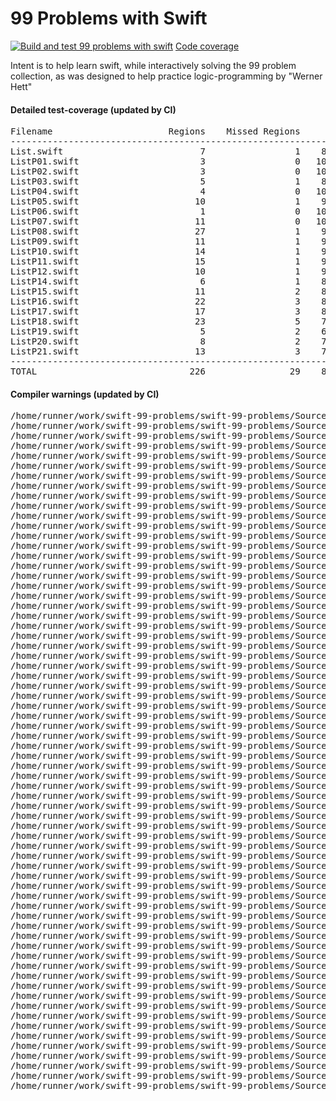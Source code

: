 # 99 Problems with Swift
[![Build and test 99 problems with swift ](https://github.com/ganesh47/swift-99-problems/actions/workflows/build-test.yml/badge.svg)](https://github.com/ganesh47/swift-99-problems/actions/workflows/build-test.yml)
[Code coverage](https://htmlpreview.github.io/?https://raw.githubusercontent.com/ganesh47/swift-99-problems/main/code-coverage-report.html)

Intent is to help learn swift, while interactively solving the 99 problem collection, as was designed to help practice logic-programming by "Werner Hett"

####  Detailed test-coverage (updated by CI)
<pre>
Filename                      Regions    Missed Regions     Cover   Functions  Missed Functions  Executed       Lines      Missed Lines     Cover    Branches   Missed Branches     Cover
-----------------------------------------------------------------------------------------------------------------------------------------------------------------------------------------------------------------------------------
List.swift                          7                 1    85.71%           5                 1    80.00%          17                 3    82.35%           0                 0         -
ListP01.swift                       3                 0   100.00%           1                 0   100.00%           3                 0   100.00%           0                 0         -
ListP02.swift                       3                 0   100.00%           1                 0   100.00%           3                 0   100.00%           0                 0         -
ListP03.swift                       5                 1    80.00%           3                 1    66.67%           6                 1    83.33%           0                 0         -
ListP04.swift                       4                 0   100.00%           2                 0   100.00%           7                 0   100.00%           0                 0         -
ListP05.swift                      10                 1    90.00%           2                 0   100.00%          16                 2    87.50%           0                 0         -
ListP06.swift                       1                 0   100.00%           1                 0   100.00%           3                 0   100.00%           0                 0         -
ListP07.swift                      11                 0   100.00%           3                 0   100.00%          21                 0   100.00%           0                 0         -
ListP08.swift                      27                 1    96.30%           6                 0   100.00%          43                 1    97.67%           0                 0         -
ListP09.swift                      11                 1    90.91%           1                 0   100.00%          19                 1    94.74%           0                 0         -
ListP10.swift                      14                 1    92.86%           4                 0   100.00%          28                 1    96.43%           0                 0         -
ListP11.swift                      15                 1    93.33%           5                 0   100.00%          32                 1    96.88%           0                 0         -
ListP12.swift                      10                 1    90.00%           1                 0   100.00%          20                 1    95.00%           0                 0         -
ListP14.swift                       6                 1    83.33%           1                 0   100.00%          11                 1    90.91%           0                 0         -
ListP15.swift                      11                 2    81.82%           4                 1    75.00%          20                 2    90.00%           0                 0         -
ListP16.swift                      22                 3    86.36%           4                 1    75.00%          25                 3    88.00%           0                 0         -
ListP17.swift                      17                 3    82.35%           5                 2    60.00%          23                 3    86.96%           0                 0         -
ListP18.swift                      23                 5    78.26%          10                 4    60.00%          32                 5    84.38%           0                 0         -
ListP19.swift                       5                 2    60.00%           5                 2    60.00%           9                 2    77.78%           0                 0         -
ListP20.swift                       8                 2    75.00%           5                 2    60.00%          13                 2    84.62%           0                 0         -
ListP21.swift                      13                 3    76.92%           5                 2    60.00%          16                 4    75.00%           0                 0         -
-----------------------------------------------------------------------------------------------------------------------------------------------------------------------------------------------------------------------------------
TOTAL                             226                29    87.17%          74                16    78.38%         367                33    91.01%           0                 0         -
</pre>

#### Compiler warnings (updated by CI)
<pre>
/home/runner/work/swift-99-problems/swift-99-problems/Sources/List/ListP09.swift:10:29: warning: same-type requirement makes generic parameter 'U' non-generic; this is an error in Swift 6
/home/runner/work/swift-99-problems/swift-99-problems/Sources/List/ListP10.swift:29:13: warning: same-type requirement makes generic parameter 'U' non-generic; this is an error in Swift 6
/home/runner/work/swift-99-problems/swift-99-problems/Sources/List/ListP11.swift:33:16: warning: same-type requirement makes generic parameter 'U' non-generic; this is an error in Swift 6
/home/runner/work/swift-99-problems/swift-99-problems/Sources/List/ListP07.swift:12:14: warning: result of call to 'append' is unused
/home/runner/work/swift-99-problems/swift-99-problems/Sources/List/ListP07.swift:15:18: warning: result of call to 'append' is unused
/home/runner/work/swift-99-problems/swift-99-problems/Sources/List/ListP07.swift:28:22: warning: result of call to 'append' is unused
/home/runner/work/swift-99-problems/swift-99-problems/Sources/List/ListP09.swift:10:29: warning: same-type requirement makes generic parameter 'U' non-generic; this is an error in Swift 6
/home/runner/work/swift-99-problems/swift-99-problems/Sources/List/ListP10.swift:29:13: warning: same-type requirement makes generic parameter 'U' non-generic; this is an error in Swift 6
/home/runner/work/swift-99-problems/swift-99-problems/Sources/List/ListP07.swift:12:14: warning: result of call to 'append' is unused
/home/runner/work/swift-99-problems/swift-99-problems/Sources/List/ListP07.swift:15:18: warning: result of call to 'append' is unused
/home/runner/work/swift-99-problems/swift-99-problems/Sources/List/ListP07.swift:28:22: warning: result of call to 'append' is unused
/home/runner/work/swift-99-problems/swift-99-problems/Sources/List/ListP09.swift:10:29: warning: same-type requirement makes generic parameter 'U' non-generic; this is an error in Swift 6
/home/runner/work/swift-99-problems/swift-99-problems/Sources/List/ListP10.swift:29:13: warning: same-type requirement makes generic parameter 'U' non-generic; this is an error in Swift 6
/home/runner/work/swift-99-problems/swift-99-problems/Sources/List/ListP07.swift:12:14: warning: result of call to 'append' is unused
/home/runner/work/swift-99-problems/swift-99-problems/Sources/List/ListP07.swift:15:18: warning: result of call to 'append' is unused
/home/runner/work/swift-99-problems/swift-99-problems/Sources/List/ListP07.swift:28:22: warning: result of call to 'append' is unused
/home/runner/work/swift-99-problems/swift-99-problems/Sources/List/ListP09.swift:10:29: warning: same-type requirement makes generic parameter 'U' non-generic; this is an error in Swift 6
/home/runner/work/swift-99-problems/swift-99-problems/Sources/List/ListP10.swift:29:13: warning: same-type requirement makes generic parameter 'U' non-generic; this is an error in Swift 6
/home/runner/work/swift-99-problems/swift-99-problems/Sources/List/ListP07.swift:12:14: warning: result of call to 'append' is unused
/home/runner/work/swift-99-problems/swift-99-problems/Sources/List/ListP07.swift:15:18: warning: result of call to 'append' is unused
/home/runner/work/swift-99-problems/swift-99-problems/Sources/List/ListP07.swift:28:22: warning: result of call to 'append' is unused
/home/runner/work/swift-99-problems/swift-99-problems/Sources/List/ListP09.swift:10:29: warning: same-type requirement makes generic parameter 'U' non-generic; this is an error in Swift 6
/home/runner/work/swift-99-problems/swift-99-problems/Sources/List/ListP10.swift:29:13: warning: same-type requirement makes generic parameter 'U' non-generic; this is an error in Swift 6
/home/runner/work/swift-99-problems/swift-99-problems/Sources/List/ListP07.swift:12:14: warning: result of call to 'append' is unused
/home/runner/work/swift-99-problems/swift-99-problems/Sources/List/ListP07.swift:15:18: warning: result of call to 'append' is unused
/home/runner/work/swift-99-problems/swift-99-problems/Sources/List/ListP07.swift:28:22: warning: result of call to 'append' is unused
/home/runner/work/swift-99-problems/swift-99-problems/Sources/List/ListP09.swift:10:29: warning: same-type requirement makes generic parameter 'U' non-generic; this is an error in Swift 6
/home/runner/work/swift-99-problems/swift-99-problems/Sources/List/ListP10.swift:29:13: warning: same-type requirement makes generic parameter 'U' non-generic; this is an error in Swift 6
/home/runner/work/swift-99-problems/swift-99-problems/Sources/List/ListP07.swift:12:14: warning: result of call to 'append' is unused
/home/runner/work/swift-99-problems/swift-99-problems/Sources/List/ListP07.swift:15:18: warning: result of call to 'append' is unused
/home/runner/work/swift-99-problems/swift-99-problems/Sources/List/ListP07.swift:28:22: warning: result of call to 'append' is unused
/home/runner/work/swift-99-problems/swift-99-problems/Sources/List/ListP09.swift:10:29: warning: same-type requirement makes generic parameter 'U' non-generic; this is an error in Swift 6
/home/runner/work/swift-99-problems/swift-99-problems/Sources/List/ListP10.swift:29:13: warning: same-type requirement makes generic parameter 'U' non-generic; this is an error in Swift 6
/home/runner/work/swift-99-problems/swift-99-problems/Sources/List/ListP07.swift:12:14: warning: result of call to 'append' is unused
/home/runner/work/swift-99-problems/swift-99-problems/Sources/List/ListP07.swift:15:18: warning: result of call to 'append' is unused
/home/runner/work/swift-99-problems/swift-99-problems/Sources/List/ListP07.swift:28:22: warning: result of call to 'append' is unused
/home/runner/work/swift-99-problems/swift-99-problems/Sources/List/ListP09.swift:10:29: warning: same-type requirement makes generic parameter 'U' non-generic; this is an error in Swift 6
/home/runner/work/swift-99-problems/swift-99-problems/Sources/List/ListP10.swift:29:13: warning: same-type requirement makes generic parameter 'U' non-generic; this is an error in Swift 6
/home/runner/work/swift-99-problems/swift-99-problems/Sources/List/ListP07.swift:12:14: warning: result of call to 'append' is unused
/home/runner/work/swift-99-problems/swift-99-problems/Sources/List/ListP07.swift:15:18: warning: result of call to 'append' is unused
/home/runner/work/swift-99-problems/swift-99-problems/Sources/List/ListP07.swift:28:22: warning: result of call to 'append' is unused
/home/runner/work/swift-99-problems/swift-99-problems/Sources/List/ListP09.swift:10:29: warning: same-type requirement makes generic parameter 'U' non-generic; this is an error in Swift 6
/home/runner/work/swift-99-problems/swift-99-problems/Sources/List/ListP10.swift:29:13: warning: same-type requirement makes generic parameter 'U' non-generic; this is an error in Swift 6
/home/runner/work/swift-99-problems/swift-99-problems/Sources/List/ListP07.swift:12:14: warning: result of call to 'append' is unused
/home/runner/work/swift-99-problems/swift-99-problems/Sources/List/ListP07.swift:15:18: warning: result of call to 'append' is unused
/home/runner/work/swift-99-problems/swift-99-problems/Sources/List/ListP07.swift:28:22: warning: result of call to 'append' is unused
/home/runner/work/swift-99-problems/swift-99-problems/Sources/List/ListP09.swift:10:29: warning: same-type requirement makes generic parameter 'U' non-generic; this is an error in Swift 6
/home/runner/work/swift-99-problems/swift-99-problems/Sources/List/ListP10.swift:29:13: warning: same-type requirement makes generic parameter 'U' non-generic; this is an error in Swift 6
/home/runner/work/swift-99-problems/swift-99-problems/Sources/List/ListP07.swift:12:14: warning: result of call to 'append' is unused
/home/runner/work/swift-99-problems/swift-99-problems/Sources/List/ListP07.swift:15:18: warning: result of call to 'append' is unused
/home/runner/work/swift-99-problems/swift-99-problems/Sources/List/ListP07.swift:28:22: warning: result of call to 'append' is unused
/home/runner/work/swift-99-problems/swift-99-problems/Sources/List/ListP09.swift:10:29: warning: same-type requirement makes generic parameter 'U' non-generic; this is an error in Swift 6
/home/runner/work/swift-99-problems/swift-99-problems/Sources/List/ListP10.swift:29:13: warning: same-type requirement makes generic parameter 'U' non-generic; this is an error in Swift 6
/home/runner/work/swift-99-problems/swift-99-problems/Sources/List/ListP07.swift:12:14: warning: result of call to 'append' is unused
/home/runner/work/swift-99-problems/swift-99-problems/Sources/List/ListP07.swift:15:18: warning: result of call to 'append' is unused
/home/runner/work/swift-99-problems/swift-99-problems/Sources/List/ListP07.swift:28:22: warning: result of call to 'append' is unused
/home/runner/work/swift-99-problems/swift-99-problems/Sources/List/ListP09.swift:10:29: warning: same-type requirement makes generic parameter 'U' non-generic; this is an error in Swift 6
/home/runner/work/swift-99-problems/swift-99-problems/Sources/List/ListP10.swift:29:13: warning: same-type requirement makes generic parameter 'U' non-generic; this is an error in Swift 6
/home/runner/work/swift-99-problems/swift-99-problems/Sources/List/ListP11.swift:33:16: warning: same-type requirement makes generic parameter 'U' non-generic; this is an error in Swift 6
/home/runner/work/swift-99-problems/swift-99-problems/Sources/List/ListP11.swift:33:16: warning: same-type requirement makes generic parameter 'U' non-generic; this is an error in Swift 6
/home/runner/work/swift-99-problems/swift-99-problems/Sources/List/ListP11.swift:33:16: warning: same-type requirement makes generic parameter 'U' non-generic; this is an error in Swift 6
/home/runner/work/swift-99-problems/swift-99-problems/Sources/List/ListP11.swift:33:16: warning: same-type requirement makes generic parameter 'U' non-generic; this is an error in Swift 6
/home/runner/work/swift-99-problems/swift-99-problems/Sources/List/ListP11.swift:33:16: warning: same-type requirement makes generic parameter 'U' non-generic; this is an error in Swift 6
/home/runner/work/swift-99-problems/swift-99-problems/Sources/List/ListP11.swift:33:16: warning: same-type requirement makes generic parameter 'U' non-generic; this is an error in Swift 6
/home/runner/work/swift-99-problems/swift-99-problems/Sources/List/ListP11.swift:33:16: warning: same-type requirement makes generic parameter 'U' non-generic; this is an error in Swift 6
/home/runner/work/swift-99-problems/swift-99-problems/Sources/List/ListP11.swift:33:16: warning: same-type requirement makes generic parameter 'U' non-generic; this is an error in Swift 6
/home/runner/work/swift-99-problems/swift-99-problems/Sources/List/ListP11.swift:33:16: warning: same-type requirement makes generic parameter 'U' non-generic; this is an error in Swift 6
/home/runner/work/swift-99-problems/swift-99-problems/Sources/List/ListP11.swift:33:16: warning: same-type requirement makes generic parameter 'U' non-generic; this is an error in Swift 6
</pre>

